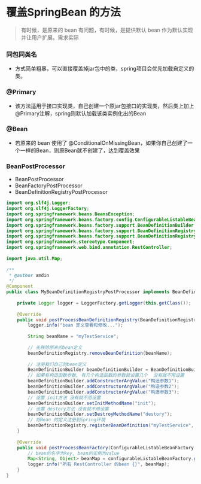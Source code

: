 # 覆盖SpringBean 的方法

> 有时候，是原来的 bean 有问题，有时候，是提供默认 bean 作为默认实现并让用户扩展。需求实际


### 同包同类名
- 方式简单粗暴，可以直接覆盖掉jar包中的类，spring项目会优先加载自定义的类。

### @Primary
- 该方法适用于接口实现类，自己创建一个原jar包接口的实现类，然后类上加上@Primary注解，spring则默认加载该类实例化出的Bean

### @Bean
- 若原来的 bean 使用了 @ConditionalOnMissingBean，如果你自己创建了一个一样的Bean，则原Bean就不创建了，达到覆盖效果

### BeanPostProcessor
- BeanPostProcessor
- BeanFactoryPostProcessor
- BeanDefinitionRegistryPostProcessor


```java
import org.slf4j.Logger;
import org.slf4j.LoggerFactory;
import org.springframework.beans.BeansException;
import org.springframework.beans.factory.config.ConfigurableListableBeanFactory;
import org.springframework.beans.factory.support.BeanDefinitionBuilder;
import org.springframework.beans.factory.support.BeanDefinitionRegistry;
import org.springframework.beans.factory.support.BeanDefinitionRegistryPostProcessor;
import org.springframework.stereotype.Component;
import org.springframework.web.bind.annotation.RestController;
 
import java.util.Map;
 
/**
 * @author amdin
 */
@Component
public class MyBeanDefinitionRegistryPostProcessor implements BeanDefinitionRegistryPostProcessor {
 
    private Logger logger = LoggerFactory.getLogger(this.getClass());
 
    @Override
    public void postProcessBeanDefinitionRegistry(BeanDefinitionRegistry beanDefinitionRegistry) throws BeansException {
        logger.info("bean 定义查看和修改...");
 
        String beanName = "myTestService";
 
        // 先移除原来的bean定义
        beanDefinitionRegistry.removeBeanDefinition(beanName);
 
        // 注册我们自己的bean定义
        BeanDefinitionBuilder beanDefinitionBuilder = BeanDefinitionBuilder.rootBeanDefinition(MyTestServiceIpml.class);
        // 如果有构造函数参数, 有几个构造函数的参数就设置几个  没有就不用设置
        beanDefinitionBuilder.addConstructorArgValue("构造参数1");
        beanDefinitionBuilder.addConstructorArgValue("构造参数2");
        beanDefinitionBuilder.addConstructorArgValue("构造参数3");
        // 设置 init方法 没有就不用设置
        beanDefinitionBuilder.setInitMethodName("init");
        // 设置 destory方法 没有就不用设置
        beanDefinitionBuilder.setDestroyMethodName("destory");
        // 将Bean 的定义注册到Spring环境
        beanDefinitionRegistry.registerBeanDefinition("myTestService", beanDefinitionBuilder.getBeanDefinition());
    }
 
    @Override
    public void postProcessBeanFactory(ConfigurableListableBeanFactory configurableListableBeanFactory) throws BeansException {
        // bean的名字为key, bean的实例为value
        Map<String, Object> beanMap = configurableListableBeanFactory.getBeansWithAnnotation(RestController.class);
        logger.info("所有 RestController 的bean {}", beanMap);
    }
}
```